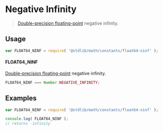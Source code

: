 Negative Infinity
===
> [Double-precision floating-point][ieee754] negative infinity.


<!-- <usage> -->
## Usage

``` javascript
var FLOAT64_NINF = require( '@stdlib/math/constants/float64-ninf' );
```

#### FLOAT64_NINF

[Double-precision floating-point][ieee754] negative infinity.

``` javascript
FLOAT64_NINF === Number.NEGATIVE_INFINITY;
```
<!-- </usage> -->


<!-- <examples> -->
## Examples

``` javascript
var FLOAT64_NINF = require( '@stdlib/math/constants/float64-ninf' );

console.log( FLOAT64_NINF );
// returns -infinity
```
<!-- </examples> -->


<!-- <links> -->
[ieee754]: https://en.wikipedia.org/wiki/IEEE_754-1985
<!-- </links> -->
